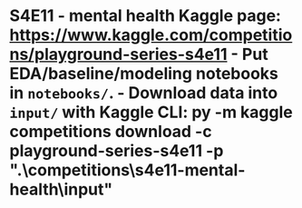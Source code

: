 ﻿# S4E11 - mental health  **Kaggle page:** https://www.kaggle.com/competitions/playground-series-s4e11  - Put EDA/baseline/modeling notebooks in `notebooks/`. - Download data into `input/` with Kaggle CLI:   py -m kaggle competitions download -c playground-series-s4e11 -p ".\competitions\s4e11-mental-health\input"
